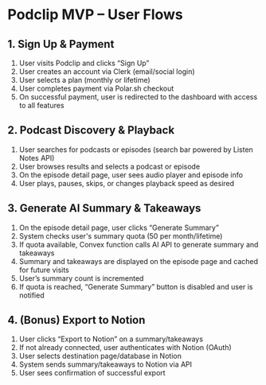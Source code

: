 # Podclip MVP – User Flows

## 1. Sign Up & Payment
1. User visits Podclip and clicks “Sign Up”
2. User creates an account via Clerk (email/social login)
3. User selects a plan (monthly or lifetime)
4. User completes payment via Polar.sh checkout
5. On successful payment, user is redirected to the dashboard with access to all features

## 2. Podcast Discovery & Playback
1. User searches for podcasts or episodes (search bar powered by Listen Notes API)
2. User browses results and selects a podcast or episode
3. On the episode detail page, user sees audio player and episode info
4. User plays, pauses, skips, or changes playback speed as desired

## 3. Generate AI Summary & Takeaways
1. On the episode detail page, user clicks “Generate Summary”
2. System checks user's summary quota (50 per month/lifetime)
3. If quota available, Convex function calls AI API to generate summary and takeaways
4. Summary and takeaways are displayed on the episode page and cached for future visits
5. User’s summary count is incremented
6. If quota is reached, “Generate Summary” button is disabled and user is notified

## 4. (Bonus) Export to Notion
1. User clicks “Export to Notion” on a summary/takeaways
2. If not already connected, user authenticates with Notion (OAuth)
3. User selects destination page/database in Notion
4. System sends summary/takeaways to Notion via API
5. User sees confirmation of successful export 